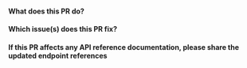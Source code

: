 #### What does this PR do?

#### Which issue(s) does this PR fix?

#### If this PR affects any API reference documentation, please share the updated endpoint references

